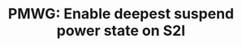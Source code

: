 ---
categories:
- bkk19
description: Enable deepest suspend power state on S2I
image:
  featured: 'true'
  path: /assets/images/featured-images/bkk19/BKK19-PM03.png
session_attendee_num: '15'
session_id: BKK19-PM03
session_room: Session Room 2 (Lotus 3-4)
session_slot:
  end_time: '2019-04-03 12:55:00'
  start_time: '2019-04-03 12:00:00'
session_speakers:
- speaker_bio: ''
  speaker_company: Unisoc
  speaker_image: /assets/images/speakers/bkk19/chunyan-zhang.jpg
  speaker_location: ''
  speaker_name: Chunyan Zhang
  speaker_position: Engineer
  speaker_username: zhang.chunyan
- speaker_bio: Vincent has worked on developing drivers for various peripherals and
    coprocessors in mobile phones during 12 years. In 2005, he began to focus on mobile
    phones that ran Linux then Android and spent the last years of this period to
    optimize the power consumption of android platforms. As a member of the Linaro
    power management working group, he works on improving the energy efficiency of
    embedded system but not only with special interest for scheduler.
  speaker_company: Linaro
  speaker_image: /assets/images/speakers/bkk19/vincent-guittot.jpg
  speaker_location: ''
  speaker_name: Vincent Guittot
  speaker_position: PMWG technical leader
  speaker_username: vincent.guittot
session_track: Power Management
tag: session
tags:
- Linux Kernel
title: 'PMWG: Enable deepest suspend power state on S2I'
---